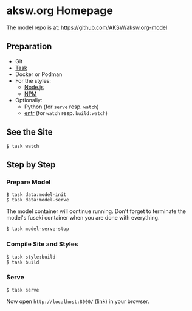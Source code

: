 # aksw.org Homepage

The model repo is at: https://github.com/AKSW/aksw.org-model

## Preparation

- Git
- [Task](https://taskfile.dev/)
- Docker or Podman
- For the styles:
  - [Node.js](https://nodejs.org/)
  - [NPM](https://www.npmjs.com/)
- Optionally:
  - Python (for `serve` resp. `watch`)
  - [entr](http://eradman.com/entrproject/) (for `watch` resp. `build:watch`)


## See the Site

```
$ task watch
```

## Step by Step
### Prepare Model

```
$ task data:model-init
$ task data:model-serve
```

The model container will continue running. Don't forget to terminate the model's fuseki container when you are done with everything.

```
$ task model-serve-stop
```

### Compile Site and Styles

```
$ task style:build
$ task build
```

### Serve

```
$ task serve
```

Now open ```http://localhost:8000/``` ([link](http://localhost:8000/)) in your browser.
